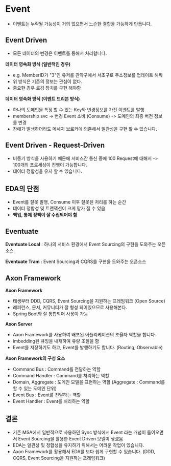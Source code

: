 # Event

- 이벤트는 누락될 가능성이 거의 없으면서 느슨한 결합을 가능하게 만듭니다.

## Event Driven
- 모든 데이터의 변경은 이벤트를 통해서 처리합니다.

**데이터 영속화 방식 (일반적인 경우)**
- e.g. MemberID가 "3"인 유저를 관악구에서 서초구로 주소정보를 업데이트 해줘
- 위 방식은 기존의 정보는 관심이 없다.
- 중요한 경우 로깅 장치를 구현 해야함

**데이터 영속화 방식 (이벤트 드리븐 방식)**
- 하나의 도메인을 특정 할 수 있는 Key와 변경정보를 가진 이벤트를 발행
- membership svc -> 변경 Event 소비 (Consume) -> 도메인의 최종 버전 정보를 변경
- 장애가 발생하더라도 메세지 브로커에 의존해서 일관성을 구현 할 수 있습니다.

## Event Driven - Request-Driven

- 비동기 방식을 사용하기 때문에 서비스간 통신 중에 100 Request에 대해서 -> 100개의 프로세싱이 진행이 가능합니다.
- 데이터 정합성을 유지 할 수 있습니다.

## EDA의 단점

- Event를 잘못 발행, Consume 이후 잘못된 처리를 하는 순간
- 데이터 정합성 및 트랜잭션이 크게 망가 질 수 있음
- **백업, 통제 정책이 잘 수립되어야 함**

## Eventuate

**Eventuate Local** : 하나의 서비스 환경에서 Event Sourcing의 구현을 도와주는 오픈소스

**Eventuate Tram** : Event Sourcing과 CQRS를 구현을 도와주는 오픈소스

## Axon Framework

**Axon Framework**
- 태생부터 DDD, CQRS, Event Sourcing을 지원하는 프레임워크 (Open Source)
- 레퍼런스, 문서, 커뮤니티가 잘 형성 되어있으므로 사용해본다.
- Spring Boot와 잘 통합되어 사용이 가능


**Axon Server**
- Axon Framework를 사용하여 배포된 어플리케이션의 조율자 역할을 합니다.
- imbedding된 큐잉을 내재하여 유량 조절을 함
- Event를 저장하기도 하고, Event를 발행하기도 합니다. (Routing, Observable)

**Axon Framework의 구성 요소**
- Command Bus : Command를 전달하는 역할
- Command Handler : Command를 처리하는 역할
- Domain, Aggregate : 도메인 모델을 표현하는 역할 (Aggregate : Command를 할 수 있는 도메인 단위)
- Event Bus : Event를 전달하는 역할
- Event Handler : Event를 처리하는 역할

## 결론

- 기존 MSA에서 일반적으로 사용하던 Sync 방식에서 Event 라는 개념이 들어오면서 Event Sourcing을 활용한 Event Driven 모델이 생겼음
- EDA는 일관성 및 정합성을 유지하기 위해서는 어려운 작업이 있습니다.
- Axon Framework를 활용해서 EDA를 보다 쉽게 구현할 수 있습니다. (DDD, CQRS, Event Sourcing을 지원하는 프레임워크)